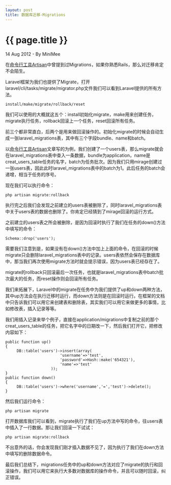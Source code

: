```yaml
---
layout: post
title: 数据库迁移-Migrations
---
```


{{ page.title }}
================

<p class="meta">14 Aug 2012 - By MiniMee</p>

在[命令行工具Artisan](http://blog.minimee.org/2012/08/05/Artisan.html)中曾提到过Migrations，如果你熟悉Rails，那么对迁移肯定不会陌生。

Laravel框架为我们也提供了Migrate，打开laravel/cli/tasks/migrate/migrator.php文件我们可以看到Laravel提供的所有方法。

    install/make/migrate/rollback/reset

我们可以使用的大概就这五个：install初始化migrate，make用来创建任务，migrate执行任务，rollback回滚上一个任务，reset回滚所有任务。

前三个都非常直白，后两个是用来做回滚操作的。初始化migrate的时候会自动生成一张laravel_migrations表，其中有三个字段bundle、name和batch。

以[命令行工具Artisan](http://blog.minimee.org/2012/08/05/Artisan.html)文章写的为例，我们创建了一个users表，那么migrate就会在laravel_migrations表中查入一条数据，bundle为application，name是creat_users_table任务的名字，batch为任务批次。因为我们只用mirage创建过一张users表，因此此时laravel_migrations表中的batch为1。此后任务的batch会递增，相当于任务的序号。

现在我们可以执行命令：

    php artisan migrate:rollback

执行完之后我们会发现之前建立的users表被删除了，同时laravel_migrations表中关于users表的数据也删除了。你肯定已经猜到了mirage回滚的运行方式。

之前建立的users表之所会被删除，是因为回滚时执行了我们在任务的down()方法中填写的命令：

    Schema::drop('users');

需要我们注意到是，如果没有在down()方法中加上上面的命令，在回滚的时候migrate只会删除laravel_migrations表中的记录。users表依然会保存在数据库中，那当我们再次使用migrate方法时就会提示错误，因为users表已经存在了。

migrate的rollback只回滚最后一次任务，也就是laravel_migrations表中batch批次最大的任务，而reset操作则会回滚所有任务。

我们来拓展下，Laravel中的migrate在任务中为我们提供了up和down两种方法，其中up方法会在执行迁移时运行，而down方法则是在回滚时运行。在框架的文档中只告诉我们可以用它来创建表和删除表，其实我们可以用它来做更多的事情，比如修改表，插入记录等等。

我们用插入记录来举个例子，直接在application/migrations中复制之前的那个creat_users_table的任务，把它名字中的日期改一下，然后我们打开它，把修改内容如下：

    public function up()
    {
         DB::table('users')->insert(array(
                            'username'=>'test',
                            'password'=>Hash::make('654321'),
                            'name'=>'test'
                        ));
    }
    public function down()
    {
         DB::table('users')->where('username','=','test')->delete();
    }

然后我们运行命令：

    php artisan migrate

打开数据库我们可以看到，migrate执行了我们在up方法中写的命令，往users表中插入了一行数据。那让我们回滚一下试试：

    php artisan migrate:rollback

不出意外的话，你会发现我们刚才插入数据不见了，因为执行了我们在down方法中填写的删除数据命令。

最后我们总结下，migrations任务中的up和down方法对应了migrate的执行和回滚操作，我们可以用它来执行大多数对数据库的操作命令，并且可以随时回滚，纠正错误。

